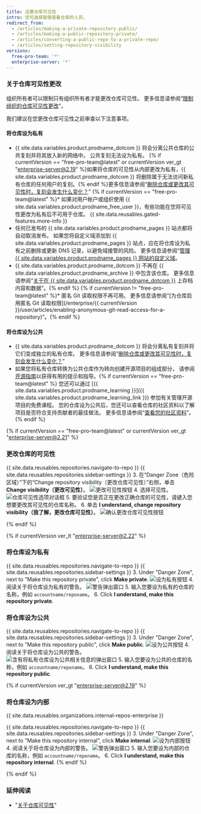 ```yaml
---
title: 设置仓库可见性
intro: 您可选择能够查看仓库的人员。
redirect_from:
  - /articles/making-a-private-repository-public/
  - /articles/making-a-public-repository-private/
  - /articles/converting-a-public-repo-to-a-private-repo/
  - /articles/setting-repository-visibility
versions:
  free-pro-team: '*'
  enterprise-server: '*'
---
```


### 关于仓库可见性更改

组织所有者可以限制只有组织所有者才能更改仓库可见性。 更多信息请参阅“[限制组织的仓库可见性更改](/github/setting-up-and-managing-organizations-and-teams/restricting-repository-visibility-changes-in-your-organization)”。

我们建议在您更改仓库可见性之前审查以下注意事项。

#### 将仓库设为私有

   * {{ site.data.variables.product.prodname_dotcom }} 将会分离公共仓库的公共复刻并将其放入新的网络中。 公共复刻无法设为私有。 {% if currentVersion == "free-pro-team@latest" or currentVersion ver_gt "enterprise-server@2.19" %}如果将仓库的可见性从内部更改为私有，{{ site.data.variables.product.prodname_dotcom }} 将删除属于无法访问新私有仓库的任何用户的复刻。{% endif %}更多信息请参阅“[删除仓库或更改其可见性时，复刻会发生什么变化？](/articles/what-happens-to-forks-when-a-repository-is-deleted-or-changes-visibility#changing-a-public-repository-to-a-private-repository)”
   {% if currentVersion == "free-pro-team@latest" %}* 如果对用户帐户或组织使用 {{ site.data.variables.product.prodname_free_user }}，有些功能在您将可见性更改为私有后不可用于仓库。 {{ site.data.reusables.gated-features.more-info }}
   * 任何已发布的 {{ site.data.variables.product.prodname_pages }} 站点都将自动取消发布。 如果您将自定义域添加到 {{ site.data.variables.product.prodname_pages }} 站点，应在将仓库设为私有之前删除或更新 DNS 记录，以避免域接管的风险。 更多信息请参阅“[管理 {{ site.data.variables.product.prodname_pages }} 网站的自定义域](/articles/managing-a-custom-domain-for-your-github-pages-site)。
   * {{ site.data.variables.product.prodname_dotcom }} 不再在 {{ site.data.variables.product.prodname_archive }} 中包含该仓库。 更多信息请参阅“[关于在 {{ site.data.variables.product.prodname_dotcom }}](/github/creating-cloning-and-archiving-repositories/about-archiving-content-and-data-on-github#about-the-github-archive-program) 上存档内容和数据”。{% endif %}
   {% if currentVersion != "free-pro-team@latest" %}* 匿名 Git 读取权限不再可用。 更多信息请参阅“[为仓库启用匿名 Git 读取权限](/enterprise/{{ currentVersion }}/user/articles/enabling-anonymous-git-read-access-for-a-repository)”。{% endif %}

#### 将仓库设为公共

   * {{ site.data.variables.product.prodname_dotcom }} 将会分离私有复刻并将它们变成独立的私有仓库。 更多信息请参阅“[删除仓库或更改其可见性时，复刻会发生什么变化？](/articles/what-happens-to-forks-when-a-repository-is-deleted-or-changes-visibility#changing-a-private-repository-to-a-public-repository)”
   * 如果您将私有仓库转换为公共仓库作为转向创建开源项目的组成部分， 请参阅[开源指南](http://opensource.guide)以获得有用的提示和指导。{% if currentVersion == "free-pro-team@latest" %} 您还可以通过 [{{ site.data.variables.product.prodname_learning }}]({{ site.data.variables.product.prodname_learning_link }}) 参加有关管理开源项目的免费课程。 您的仓库设为公共后，您还可以查看仓库的社区资料以了解项目是否符合支持贡献者的最佳做法。 更多信息请参阅“[查看您的社区资料](/articles/viewing-your-community-profile)”。{% endif %}

{% if currentVersion == "free-pro-team@latest" or currentVersion ver_gt "enterprise-server@2.21" %}

### 更改仓库的可见性

{{ site.data.reusables.repositories.navigate-to-repo }}
{{ site.data.reusables.repositories.sidebar-settings }}
3. 在“Danger Zone（危险区域）”下的“Change repository visibility（更改仓库可见性）”右侧，单击 **Change visibility（更改可见性）**。 ![更改可见性按钮](/assets/images/help/repository/repo-change-vis.png)
4. 选择可见性。 ![仓库可见性选项对话框](/assets/images/help/repository/repo-change-select.png)
5. 要验证您是否正在更改正确仓库的可见性，请键入您想要更改其可见性的仓库名称。
6. 单击 **I understand, change repository visibility（我了解，更改仓库可见性）**。 ![确认更改仓库可见性按钮](/assets/images/help/repository/repo-change-confirm.png)

{% endif %}

{% if currentVersion ver_lt "enterprise-server@2.22" %}

### 将仓库设为私有

{{ site.data.reusables.repositories.navigate-to-repo }}
{{ site.data.reusables.repositories.sidebar-settings }}
3. Under "Danger Zone", next to "Make this repository private", click **Make private**. ![设为私有按钮](/assets/images/help/repository/repo-makeprivate.png)
4. 阅读关于将仓库设为私有的警告。 ![警告弹出窗口](/assets/images/help/repository/repo-privateconfirm.png)
5. 输入您要设为私有的仓库的名称，例如 `accountname/reponame`。
6. Click **I understand, make this repository private**.

### 将仓库设为公共

{{ site.data.reusables.repositories.navigate-to-repo }}
{{ site.data.reusables.repositories.sidebar-settings }}
3. Under "Danger Zone", next to "Make this repository public", click **Make public**. ![设为公共按钮](/assets/images/help/repository/repo-makepublic.png)
4. 阅读关于将仓库设为公共的警告。 ![含有将私有仓库设为公共相关信息的弹出窗口](/assets/images/help/repository/repo-publicconfirm.png)
5. 输入您要设为公共的仓库的名称，例如 `accountname/reponame`。
6. Click **I understand, make this repository public**.

{% if currentVersion ver_gt "enterprise-server@2.19" %}
### 将仓库设为内部

{{ site.data.reusables.organizations.internal-repos-enterprise }}

{{ site.data.reusables.repositories.navigate-to-repo }}
{{ site.data.reusables.repositories.sidebar-settings }}
3. Under "Danger Zone", next to "Make this repository internal", click **Make internal**. ![设为内部按钮](/assets/images/help/repository/repo-makeinternal.png)
4. 阅读关于将仓库设为内部的警告。 ![警告弹出窗口](/assets/images/help/repository/repo-internalconfirm.png)
5. 输入您要设为内部的仓库的名称，例如 `accountname/reponame`。
6. Click **I understand, make this repository internal**.
{% endif %}

{% endif %}

### 延伸阅读
- "[关于仓库可见性](/github/creating-cloning-and-archiving-repositories/about-repository-visibility)"
